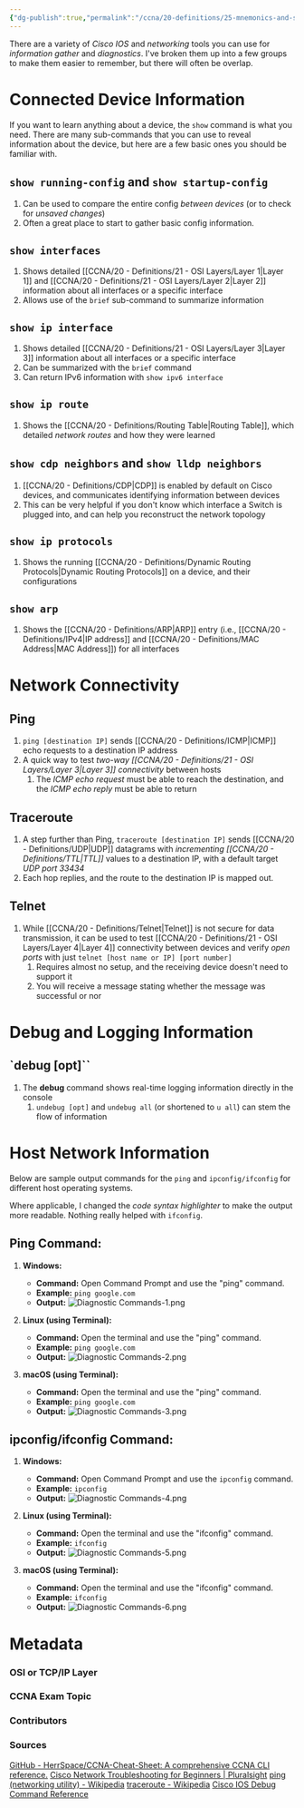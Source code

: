 ```yaml
---
{"dg-publish":true,"permalink":"/ccna/20-definitions/25-mnemonics-and-summaries/diagnostic-commands/","created":"2023-12-03T13:09:19.000-08:00","updated":"2023-12-03T17:27:03.000-08:00"}
---
```


There are a variety of *Cisco IOS* and *networking* tools you can use for *information gather* and *diagnostics*. I've broken them up into a few groups to make them easier to remember, but there will often be overlap.

# Connected Device Information
If you want to learn anything about a device, the `show` command is what you need. There are many sub-commands that you can use to reveal information about the device, but here are a few basic ones you should be familiar with.

## `show running-config` and `show startup-config`
1. Can be used to compare the entire config *between devices* (or to check for *unsaved changes*)
2. Often a great place to start to gather basic config information.

## `show interfaces`
1. Shows detailed [[CCNA/20 - Definitions/21 - OSI Layers/Layer 1\|Layer 1]] and [[CCNA/20 - Definitions/21 - OSI Layers/Layer 2\|Layer 2]] information about all interfaces or a specific interface
2. Allows use of the `brief` sub-command to summarize information

## `show ip interface`
1. Shows detailed [[CCNA/20 - Definitions/21 - OSI Layers/Layer 3\|Layer 3]] information about all interfaces or a specific interface
2. Can be summarized with the `brief` command
3. Can return IPv6 information with `show ipv6 interface`

## `show ip route`
1. Shows the [[CCNA/20 - Definitions/Routing Table\|Routing Table]], which detailed *network routes* and how they were learned

## `show cdp neighbors` and `show lldp neighbors`
1. [[CCNA/20 - Definitions/CDP\|CDP]] is enabled by default on Cisco devices, and communicates identifying information between devices
2. This can be very helpful if you don't know which interface a Switch is plugged into, and can help you reconstruct the network topology

## `show ip protocols`
1. Shows the running [[CCNA/20 - Definitions/Dynamic Routing Protocols\|Dynamic Routing Protocols]] on a device, and their configurations

## `show arp`
1. Shows the [[CCNA/20 - Definitions/ARP\|ARP]] entry (i.e., [[CCNA/20 - Definitions/IPv4\|IP address]] and [[CCNA/20 - Definitions/MAC Address\|MAC Address]]) for all interfaces


# Network Connectivity
## Ping
1. `ping [destination IP]` sends [[CCNA/20 - Definitions/ICMP\|ICMP]] echo requests to a destination IP address
2. A quick way to test *two-way [[CCNA/20 - Definitions/21 - OSI Layers/Layer 3\|Layer 3]] connectivity* between hosts
	1. The *ICMP echo request* must be able to reach the destination, and the *ICMP echo reply* must be able to return

## Traceroute
1. A step further than Ping, `traceroute [destination IP]` sends [[CCNA/20 - Definitions/UDP\|UDP]] datagrams with *incrementing [[CCNA/20 - Definitions/TTL\|TTL]]* values to a destination IP, with a default target *UDP port 33434*
2. Each hop replies, and the route to the destination IP is mapped out.

## Telnet
1. While [[CCNA/20 - Definitions/Telnet\|Telnet]] is not secure for data transmission, it can be used to test [[CCNA/20 - Definitions/21 - OSI Layers/Layer 4\|Layer 4]] connectivity between devices and verify *open ports* with just `telnet [host name or IP] [port number]`
	1. Requires almost no setup, and the receiving device doesn't need to support it
	2. You will receive a message stating whether the message was successful or nor


# Debug and Logging Information

## `debug [opt]``
1. The **debug** command shows real-time logging information directly in the console
	1. `undebug [opt]` and `undebug all` (or shortened to `u all`) can stem the flow of information



# Host Network Information
Below are sample output commands for the `ping` and `ipconfig/ifconfig` for different host operating systems.

Where applicable, I changed the *code syntax highlighter* to make the output more readable. Nothing really helped with `ifconfig`. 
## Ping Command:

1. **Windows:**
   - **Command:** Open Command Prompt and use the "ping" command.
   - **Example:** `ping google.com`
   - **Output:**
![Diagnostic Commands-1.png](/img/user/Attachments/Diagnostic%20Commands-1.png)

2. **Linux (using Terminal):**
   - **Command:** Open the terminal and use the "ping" command.
   - **Example:** `ping google.com`
   - **Output:**
![Diagnostic Commands-2.png](/img/user/Attachments/Diagnostic%20Commands-2.png)

3. **macOS (using Terminal):**
   - **Command:** Open the terminal and use the "ping" command.
   - **Example:** `ping google.com`
   - **Output:**
![Diagnostic Commands-3.png](/img/user/Attachments/Diagnostic%20Commands-3.png)

## ipconfig/ifconfig Command:

1. **Windows:**
   - **Command:** Open Command Prompt and use the `ipconfig` command.
   - **Example:** `ipconfig`
   - **Output:**
![Diagnostic Commands-4.png](/img/user/Attachments/Diagnostic%20Commands-4.png)

2. **Linux (using Terminal):**
   - **Command:** Open the terminal and use the "ifconfig" command.
   - **Example:** `ifconfig`
   - **Output:**
![Diagnostic Commands-5.png](/img/user/Attachments/Diagnostic%20Commands-5.png)

3. **macOS (using Terminal):**
   - **Command:** Open the terminal and use the "ifconfig" command.
   - **Example:** `ifconfig`
   - **Output:**
![Diagnostic Commands-6.png](/img/user/Attachments/Diagnostic%20Commands-6.png)


# Metadata
### OSI or TCP/IP Layer

### CCNA Exam Topic

### Contributors

### Sources
[GitHub - HerrSpace/CCNA-Cheat-Sheet: A comprehensive CCNA CLI reference.](https://github.com/HerrSpace/CCNA-Cheat-Sheet#troubleshoot-basic-networking)
[Cisco Network Troubleshooting for Beginners | Pluralsight](https://www.pluralsight.com/blog/it-ops/cisco-network-troubleshooting)
[ping (networking utility) - Wikipedia](https://en.wikipedia.org/wiki/Ping_(networking_utility))
[traceroute - Wikipedia](https://en.wikipedia.org/wiki/Traceroute)
[Cisco IOS Debug Command Reference](https://www.cisco.com/c/en/us/td/docs/ios-xml/ios/debug/command/db-i1-cr-book/db-i1-cr-book_CLT_chapter.html)
